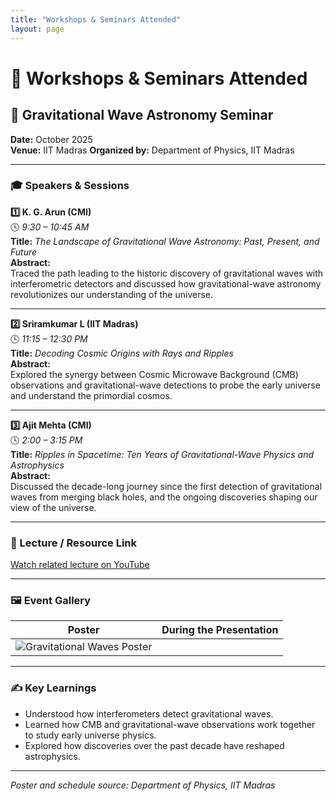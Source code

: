 ```yaml
---
title: "Workshops & Seminars Attended"
layout: page
---
```


# 🧠 Workshops & Seminars Attended

## 🌌 Gravitational Wave Astronomy Seminar  
**Date:** October 2025  
**Venue:** IIT Madras
**Organized by:** Department of Physics, IIT Madras  

---

### 🎓 Speakers & Sessions

**1️⃣ K. G. Arun (CMI)**  
🕓 *9:30 – 10:45 AM*  
**Title:** *The Landscape of Gravitational Wave Astronomy: Past, Present, and Future*  
**Abstract:**  
Traced the path leading to the historic discovery of gravitational waves with interferometric detectors and discussed how gravitational-wave astronomy revolutionizes our understanding of the universe.

---

**2️⃣ Sriramkumar L (IIT Madras)**  
🕓 *11:15 – 12:30 PM*  
**Title:** *Decoding Cosmic Origins with Rays and Ripples*  
**Abstract:**  
Explored the synergy between Cosmic Microwave Background (CMB) observations and gravitational-wave detections to probe the early universe and understand the primordial cosmos.

---

**3️⃣ Ajit Mehta (CMI)**  
🕓 *2:00 – 3:15 PM*  
**Title:** *Ripples in Spacetime: Ten Years of Gravitational-Wave Physics and Astrophysics*  
**Abstract:**  
Discussed the decade-long journey since the first detection of gravitational waves from merging black holes, and the ongoing discoveries shaping our view of the universe.

---

### 🎥 Lecture / Resource Link  
[Watch related lecture on YouTube](https://www.youtube.com/watch?v=YOUR_VIDEO_ID)

---

### 🖼️ Event Gallery
| Poster | During the Presentation |
|:--:|:--:|
| ![Gravitational Waves Poster](/images/gravwavesposter1.jpg)

---

### ✍️ Key Learnings
- Understood how interferometers detect gravitational waves.  
- Learned how CMB and gravitational-wave observations work together to study early universe physics.  
- Explored how discoveries over the past decade have reshaped astrophysics.

---

*Poster and schedule source: Department of Physics, IIT Madras*  
